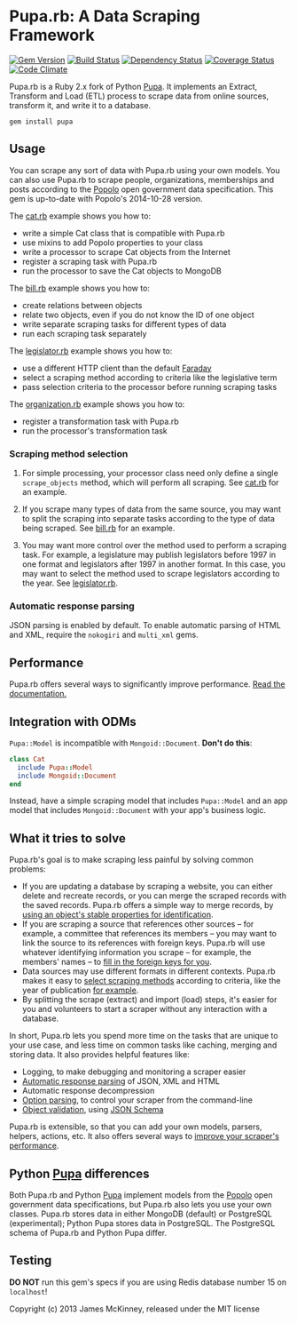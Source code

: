 # Pupa.rb: A Data Scraping Framework

[![Gem Version](https://badge.fury.io/rb/pupa.svg)](http://badge.fury.io/rb/pupa)
[![Build Status](https://secure.travis-ci.org/jpmckinney/pupa-ruby.png)](http://travis-ci.org/jpmckinney/pupa-ruby)
[![Dependency Status](https://gemnasium.com/jpmckinney/pupa-ruby.png)](https://gemnasium.com/jpmckinney/pupa-ruby)
[![Coverage Status](https://coveralls.io/repos/jpmckinney/pupa-ruby/badge.png?branch=master)](https://coveralls.io/r/jpmckinney/pupa-ruby)
[![Code Climate](https://codeclimate.com/github/jpmckinney/pupa-ruby.png)](https://codeclimate.com/github/jpmckinney/pupa-ruby)

Pupa.rb is a Ruby 2.x fork of Python [Pupa](https://github.com/opencivicdata/pupa). It implements an Extract, Transform and Load (ETL) process to scrape data from online sources, transform it, and write it to a database.

    gem install pupa

## Usage

You can scrape any sort of data with Pupa.rb using your own models. You can also use Pupa.rb to scrape people, organizations, memberships and posts according to the [Popolo](http://www.popoloproject.com/) open government data specification. This gem is up-to-date with Popolo's 2014-10-28 version.

The [cat.rb](http://jpmckinney.github.io/pupa-ruby/docs/cat.html) example shows you how to:

* write a simple Cat class that is compatible with Pupa.rb
* use mixins to add Popolo properties to your class
* write a processor to scrape Cat objects from the Internet
* register a scraping task with Pupa.rb
* run the processor to save the Cat objects to MongoDB

The [bill.rb](http://jpmckinney.github.io/pupa-ruby/docs/bill.html) example shows you how to:

* create relations between objects
* relate two objects, even if you do not know the ID of one object
* write separate scraping tasks for different types of data
* run each scraping task separately

The [legislator.rb](http://jpmckinney.github.io/pupa-ruby/docs/legislator.html) example shows you how to:

* use a different HTTP client than the default [Faraday](https://github.com/lostisland/faraday)
* select a scraping method according to criteria like the legislative term
* pass selection criteria to the processor before running scraping tasks

The [organization.rb](http://jpmckinney.github.io/pupa-ruby/docs/organization.html) example shows you how to:

* register a transformation task with Pupa.rb
* run the processor's transformation task

### Scraping method selection

1.  For simple processing, your processor class need only define a single `scrape_objects` method, which will perform all scraping. See [cat.rb](http://jpmckinney.github.io/pupa-ruby/docs/cat.html) for an example.

1.  If you scrape many types of data from the same source, you may want to split the scraping into separate tasks according to the type of data being scraped. See [bill.rb](http://jpmckinney.github.io/pupa-ruby/docs/bill.html) for an example.

1.  You may want more control over the method used to perform a scraping task. For example, a legislature may publish legislators before 1997 in one format and legislators after 1997 in another format. In this case, you may want to select the method used to scrape legislators according to the year. See [legislator.rb](http://jpmckinney.github.io/pupa-ruby/docs/legislator.html).

### Automatic response parsing

JSON parsing is enabled by default. To enable automatic parsing of HTML and XML, require the `nokogiri` and `multi_xml` gems.

## Performance

Pupa.rb offers several ways to significantly improve performance. [Read the documentation.](https://github.com/jpmckinney/pupa-ruby/blob/master/PERFORMANCE.md#readme)

## Integration with ODMs

`Pupa::Model` is incompatible with `Mongoid::Document`. **Don't do this**:

```ruby
class Cat
  include Pupa::Model
  include Mongoid::Document
end
```

Instead, have a simple scraping model that includes `Pupa::Model` and an app model that includes `Mongoid::Document` with your app's business logic.

## What it tries to solve

Pupa.rb's goal is to make scraping less painful by solving common problems:

* If you are updating a database by scraping a website, you can either delete and recreate records, or you can merge the scraped records with the saved records. Pupa.rb offers a simple way to merge records, by [using an object's stable properties for identification](http://jpmckinney.github.io/pupa-ruby/docs/cat.html#section-7).
* If you are scraping a source that references other sources – for example, a committee that references its members – you may want to link the source to its references with foreign keys. Pupa.rb will use whatever identifying information you scrape – for example, the members' names – to [fill in the foreign keys for you](http://jpmckinney.github.io/pupa-ruby/docs/bill.html#section-4).
* Data sources may use different formats in different contexts. Pupa.rb makes it easy to [select scraping methods](#scraping-method-selection) according to criteria, like the year of publication [for example](http://jpmckinney.github.io/pupa-ruby/docs/legislator.html#section-3).
* By splitting the scrape (extract) and import (load) steps, it's easier for you and volunteers to start a scraper without any interaction with a database.

In short, Pupa.rb lets you spend more time on the tasks that are unique to your use case, and less time on common tasks like caching, merging and storing data. It also provides helpful features like:

* Logging, to make debugging and monitoring a scraper easier
* [Automatic response parsing](#automatic-response-parsing) of JSON, XML and HTML
* Automatic response decompression
* [Option parsing](http://jpmckinney.github.io/pupa-ruby/docs/legislator.html#section-9), to control your scraper from the command-line
* [Object validation](http://jpmckinney.github.io/pupa-ruby/docs/cat.html#section-4), using [JSON Schema](http://json-schema.org/)

Pupa.rb is extensible, so that you can add your own models, parsers, helpers, actions, etc. It also offers several ways to [improve your scraper's performance](#performance).

## Python [Pupa](https://github.com/opencivicdata/pupa) differences

Both Pupa.rb and Python [Pupa](https://github.com/opencivicdata/pupa) implement models from the [Popolo](http://www.popoloproject.com/) open government data specifications, but Pupa.rb also lets you use your own classes. Pupa.rb stores data in either MongoDB (default) or PostgreSQL (experimental); Python Pupa stores data in PostgreSQL. The PostgreSQL schema of Pupa.rb and Python Pupa differ.

## Testing

**DO NOT** run this gem's specs if you are using Redis database number 15 on `localhost`!

Copyright (c) 2013 James McKinney, released under the MIT license
